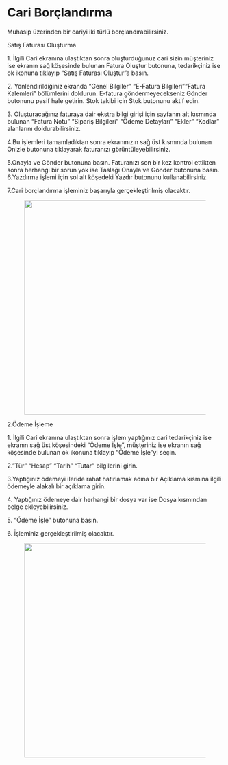 # Cari Borçlandırma

Muhasip üzerinden bir cariyi iki türlü borçlandırabilirsiniz.

&#x20;

Satış Faturası Oluşturma&#x20;

&#x20;

1\. İlgili Cari ekranına ulaştıktan sonra oluşturduğunuz cari sizin müşteriniz ise ekranın sağ köşesinde bulunan Fatura Oluştur butonuna, tedarikçiniz ise ok ikonuna tıklayıp “Satış Faturası Oluştur”a basın.&#x20;

2\. Yönlendirildiğiniz ekranda “Genel Bilgiler” “E-Fatura Bilgileri”“Fatura Kalemleri” bölümlerini doldurun. E-fatura göndermeyecekseniz Gönder butonunu pasif hale getirin. Stok takibi için Stok butonunu aktif edin.&#x20;

3\. Oluşturacağınız faturaya dair ekstra bilgi girişi için sayfanın alt kısmında bulunan “Fatura Notu” “Sipariş Bilgileri” “Ödeme Detayları” “Ekler” “Kodlar” alanlarını doldurabilirsiniz.

4.Bu işlemleri tamamladıktan sonra ekranınızın sağ üst kısmında bulunan Önizle butonuna tıklayarak faturanızı görüntüleyebilirsiniz.

5.Onayla ve Gönder butonuna basın. Faturanızı son bir kez kontrol ettikten sonra herhangi bir sorun yok ise Taslağı Onayla ve Gönder butonuna basın. \
6.Yazdırma işlemi için sol alt köşedeki Yazdır butonunu kullanabilirsiniz.&#x20;

7.Cari borçlandırma işleminiz başarıyla gerçekleştirilmiş olacaktır.&#x20;

<figure><img src="https://cdn.muhasip.dev/drive/guides/image/3cc3c905-1404-4ab8-935c-a7973634d539.gif" alt="" height="500" width="800"><figcaption></figcaption></figure>

2.Ödeme İşleme&#x20;

&#x20;

1\. İlgili Cari ekranına ulaştıktan sonra işlem yaptığınız cari tedarikçiniz ise  ekranın sağ üst köşesindeki “Ödeme İşle”, müşteriniz ise ekranın sağ köşesinde bulunan ok ikonuna tıklayıp “Ödeme İşle”yi seçin.

2.”Tür” “Hesap” “Tarih” “Tutar” bilgilerini girin.&#x20;

3.Yaptığınız ödemeyi ileride rahat hatırlamak adına bir Açıklama kısmına ilgili ödemeyle alakalı bir açıklama girin.&#x20;

4\. Yaptığınız ödemeye dair herhangi bir dosya var ise Dosya kısmından belge ekleyebilirsiniz.

5\. “Ödeme İşle” butonuna basın.

6\. İşleminiz gerçekleştirilmiş olacaktır.

<figure><img src="https://cdn.muhasip.dev/drive/guides/image/39e98d44-4005-4924-ab18-7cf6db937311.gif" alt="" height="500" width="800"><figcaption></figcaption></figure>
